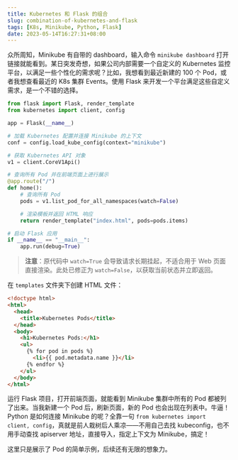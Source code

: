 ```yaml
---
title: Kubernetes 和 Flask 的组合
slug: combination-of-kubernetes-and-flask
tags: [K8s, Minikube, Python, Flask]
date: 2023-05-14T16:27:31+08:00
---
```


众所周知，Minikube 有自带的 dashboard，输入命令 `minikube dashboard` 打开链接就能看到。某日突发奇想，如果公司内部需要一个自定义的 Kubernetes 监控平台，以满足一些个性化的需求呢？比如，我想看到最近新建的 100 个 Pod，或者我想查看最近的 K8s 集群 Events。使用 Flask 来开发一个平台满足这些自定义需求，是一个不错的选择。<!--more-->

```python
from flask import Flask, render_template
from kubernetes import client, config

app = Flask(__name__)

# 加载 Kubernetes 配置并连接 Minikube 的上下文
conf = config.load_kube_config(context="minikube")

# 获取 Kubernetes API 对象
v1 = client.CoreV1Api()

# 查询所有 Pod 并在前端页面上进行展示
@app.route("/")
def home():
    # 查询所有 Pod
    pods = v1.list_pod_for_all_namespaces(watch=False)

    # 渲染模板并返回 HTML 响应
    return render_template("index.html", pods=pods.items)

# 启动 Flask 应用
if __name__ == "__main__":
    app.run(debug=True)
```

> **注意**：原代码中 `watch=True` 会导致请求长期挂起，不适合用于 Web 页面直接渲染。此处已修正为 `watch=False`，以获取当前状态并立即返回。

在 `templates` 文件夹下创建 HTML 文件：

```html
<!doctype html>
<html>
  <head>
    <title>Kubernetes Pods</title>
  </head>
  <body>
    <h1>Kubernetes Pods:</h1>
    <ul>
      {% for pod in pods %}
        <li>{{ pod.metadata.name }}</li>
      {% endfor %}
    </ul>
  </body>
</html>
```

运行 Flask 项目，打开前端页面，就能看到 Minikube 集群中所有的 Pod 都被列了出来。当我新建一个 Pod 后，刷新页面，新的 Pod 也会出现在列表中。牛逼！Python 是如何连接 Minikube 的呢？全靠一句 `from kubernetes import client, config`，真就是前人栽树后人乘凉——不用自己去找 kubeconfig，也不用手动查找 apiserver 地址，直接导入，指定上下文为 Minikube，搞定！

这里只是展示了 Pod 的简单示例，后续还有无限的想象力。